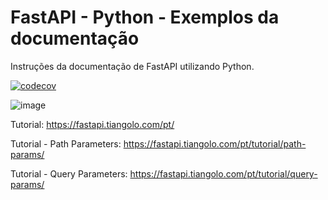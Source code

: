 # FastAPI - Python - Exemplos da documentação
Instruções da documentação de FastAPI utilizando Python.

[![codecov](https://codecov.io/gh/victoraugusto6/fastapi-python-documentation/branch/main/graph/badge.svg?token=X6MOE14QU5)](https://codecov.io/gh/victoraugusto6/fastapi-python-documentation)

![image](https://user-images.githubusercontent.com/48570599/127035094-6e0a8958-e549-4f0f-9ba2-412b7121b9b1.png)

Tutorial: https://fastapi.tiangolo.com/pt/

Tutorial - Path Parameters: https://fastapi.tiangolo.com/pt/tutorial/path-params/

Tutorial - Query Parameters: https://fastapi.tiangolo.com/pt/tutorial/query-params/
